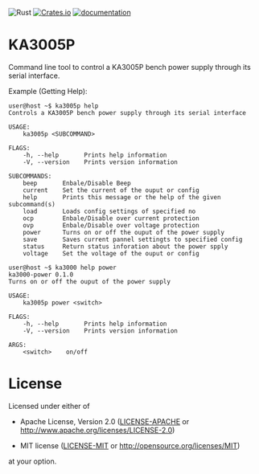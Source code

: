 ![Rust](https://github.com/Nicoretti/ka3005p/workflows/Rust/badge.svg)
[![Crates.io](https://img.shields.io/crates/v/ka3005p.svg)](https://crates.io/crates/ka3005p)
[![documentation](https://docs.rs/ka3005p/badge.svg)](https://docs.rs/ka3005p)

# KA3005P
Command line tool to control a KA3005P bench power supply through its serial interface.

Example (Getting Help):
```
user@host ~$ ka3005p help
Controls a KA3005P bench power supply through its serial interface

USAGE:
    ka3005p <SUBCOMMAND>

FLAGS:
    -h, --help       Prints help information
    -V, --version    Prints version information

SUBCOMMANDS:
    beep       Enbale/Disable Beep
    current    Set the current of the ouput or config
    help       Prints this message or the help of the given subcommand(s)
    load       Loads config settings of specified no
    ocp        Enbale/Disable over current protection
    ovp        Enbale/Disable over voltage protection
    power      Turns on or off the ouput of the power supply
    save       Saves current pannel settingts to specified config
    status     Return status inforation about the power spply
    voltage    Set the voltage of the ouput or config
```

```
user@host ~$ ka3000 help power
ka3000-power 0.1.0
Turns on or off the ouput of the power supply

USAGE:
    ka3005p power <switch>

FLAGS:
    -h, --help       Prints help information
    -V, --version    Prints version information

ARGS:
    <switch>    on/off
```

# License
Licensed under either of

- Apache License, Version 2.0 ([LICENSE-APACHE](LICENSE-APACHE) or
  http://www.apache.org/licenses/LICENSE-2.0)

- MIT license ([LICENSE-MIT](LICENSE-MIT) or http://opensource.org/licenses/MIT)

at your option.
